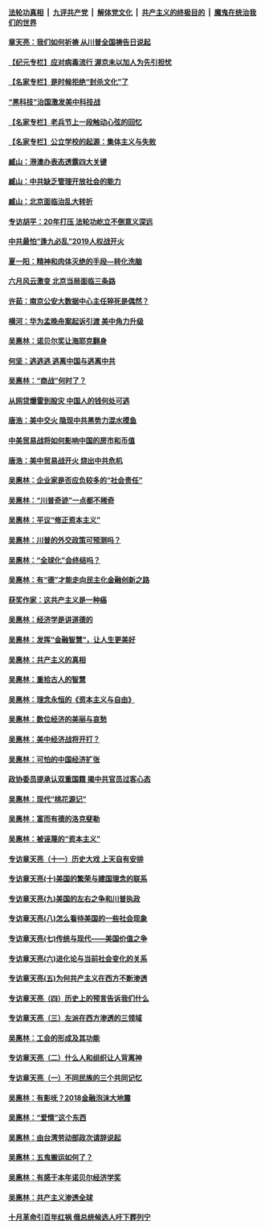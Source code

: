 ####  [法轮功真相](../../../../basic/blob/master/README.md?t=04171501) &nbsp;|&nbsp; [九评共产党](../../../../9ping.md/blob/master/README.md?t=04171501) &nbsp;|&nbsp; [解体党文化](../../../../jtdwh.md/blob/master/README.md?t=04171501)  &nbsp;|&nbsp; [共产主义的终极目的](../../../../gczydzjmd.md/blob/master/README.md?t=04171501) &nbsp;|&nbsp; [魔鬼在统治我们的世界](../../../../mgztzwmdsj.md/blob/master/README.md?t=04171501) 

#### [章天亮：我们如何祈祷 从川普全国祷告日说起](../pages/nsc423/n11944627.md?t=04171501) 

#### [【纪元专栏】应对病毒流行 渥京未以加人为先引担忧](../pages/nsc423/n11875714.md?t=04171501) 

#### [【名家专栏】是时候拒绝“封杀文化”了](../pages/nsc423/n11814093.md?t=04171501) 

#### [“黑科技”治国激发美中科技战](../pages/nsc423/n11638056.md?t=04171501) 

#### [【名家专栏】老兵节上一段触动心弦的回忆](../pages/nsc423/n11646016.md?t=04171501) 

#### [【名家专栏】公立学校的起源：集体主义与失败](../pages/nsc423/n11601833.md?t=04171501) 

#### [臧山：港澳办表态透露四大关键](../pages/nsc423/n11421628.md?t=04171501) 

#### [臧山：中共缺乏管理开放社会的能力](../pages/nsc423/n11407457.md?t=04171501) 

#### [臧山：北京面临治乱大转折](../pages/nsc423/n11406895.md?t=04171501) 

#### [专访胡平：20年打压 法轮功屹立不倒意义深远](../pages/nsc423/n11398800.md?t=04171501) 

#### [中共最怕“逢九必乱”2019人权战开火](../pages/nsc423/n11385248.md?t=04171501) 

#### [夏一阳：精神和肉体灭绝的手段—转化洗脑](../pages/nsc423/n11368250.md?t=04171501) 

#### [六月风云激变 北京当局面临三条路](../pages/nsc423/n11313668.md?t=04171501) 

#### [许茹：南京公安大数据中心主任猝死是偶然？](../pages/nsc423/n11064744.md?t=04171501) 

#### [横河：华为孟晚舟案起诉引渡 美中角力升级](../pages/nsc423/n11027230.md?t=04171501) 

#### [吴惠林：诺贝尔奖让海耶克翻身](../pages/nsc423/n10890049.md?t=04171501) 

#### [何坚：逃逃逃 逃离中国与逃离中共](../pages/nsc423/n10592891.md?t=04171501) 

#### [吴惠林：“商战”何时了？](../pages/nsc423/n10573558.md?t=04171501) 

#### [从网贷爆雷到股灾 中国人的钱何处可逃](../pages/nsc423/n10572800.md?t=04171501) 

#### [唐浩：美中交火 隐现中共黑势力混水摸鱼](../pages/nsc423/n10544040.md?t=04171501) 

#### [中美贸易战将如何影响中国的房市和币值](../pages/nsc423/n10543697.md?t=04171501) 

#### [唐浩：美中贸易战开火 烧出中共危机](../pages/nsc423/n10540126.md?t=04171501) 

#### [吴惠林：企业家是否应负较多的“社会责任”](../pages/nsc423/n10535022.md?t=04171501) 

#### [吴惠林：“川普奇迹”一点都不稀奇](../pages/nsc423/n10512808.md?t=04171501) 

#### [吴惠林：平议“修正资本主义”](../pages/nsc423/n10495724.md?t=04171501) 

#### [吴惠林：川普的外交政策可预测吗？](../pages/nsc423/n10462387.md?t=04171501) 

#### [吴惠林：“全球化”会终结吗？](../pages/nsc423/n10452838.md?t=04171501) 

#### [吴惠林：有“德”才能走向民主化金融创新之路](../pages/nsc423/n10432292.md?t=04171501) 

#### [获奖作家：这共产主义是一种癌](../pages/nsc423/n10431541.md?t=04171501) 

#### [吴惠林：经济学是讲道德的](../pages/nsc423/n10398014.md?t=04171501) 

#### [吴惠林：发挥“金融智慧”，让人生更美好](../pages/nsc423/n10375019.md?t=04171501) 

#### [吴惠林：共产主义的真相](../pages/nsc423/n10351394.md?t=04171501) 

#### [吴惠林：重拾古人的智慧](../pages/nsc423/n10337691.md?t=04171501) 

#### [吴惠林：理念永恒的《资本主义与自由》](../pages/nsc423/n10316274.md?t=04171501) 

#### [吴惠林：数位经济的美丽与哀愁](../pages/nsc423/n10292946.md?t=04171501) 

#### [吴惠林：美中经济战将开打？](../pages/nsc423/n10258825.md?t=04171501) 

#### [吴惠林：可怕的中国经济扩张](../pages/nsc423/n10219147.md?t=04171501) 

#### [政协委员提承认双重国籍 揭中共官员过客心态](../pages/nsc423/n10208809.md?t=04171501) 

#### [吴惠林：现代“桃花源记”](../pages/nsc423/n10185234.md?t=04171501) 

#### [吴惠林：富而有德的洛克斐勒](../pages/nsc423/n10142264.md?t=04171501) 

#### [吴惠林：被诬蔑的“资本主义”](../pages/nsc423/n10124816.md?t=04171501) 

#### [专访章天亮（十一）历史大戏 上天自有安排](../pages/nsc423/n10094905.md?t=04171501) 

#### [专访章天亮(十)美国的繁荣与建国理念的联系](../pages/nsc423/n10094899.md?t=04171501) 

#### [专访章天亮(九)美国的左右之争和川普执政](../pages/nsc423/n10094889.md?t=04171501) 

#### [专访章天亮(八)怎么看待美国的一些社会现象](../pages/nsc423/n10094857.md?t=04171501) 

#### [专访章天亮(七)传统与现代——美国价值之争](../pages/nsc423/n10093140.md?t=04171501) 

#### [专访章天亮(六)进化论与当前社会变化的关系](../pages/nsc423/n10092036.md?t=04171501) 

#### [专访章天亮(五)为何共产主义在西方不断渗透](../pages/nsc423/n10083620.md?t=04171501) 

#### [专访章天亮（四）历史上的预言告诉我们什么](../pages/nsc423/n10083606.md?t=04171501) 

#### [专访章天亮（三）左派在西方渗透的三领域](../pages/nsc423/n10081115.md?t=04171501) 

#### [吴惠林：工会的形成及其功能](../pages/nsc423/n10080633.md?t=04171501) 

#### [专访章天亮（二）什么人和组织让人背离神](../pages/nsc423/n10076637.md?t=04171501) 

#### [专访章天亮（一）不同民族的三个共同记忆](../pages/nsc423/n10074188.md?t=04171501) 

#### [吴惠林：有影呒？2018金融泡沫大地震](../pages/nsc423/n10040534.md?t=04171501) 

#### [吴惠林：“爱情”这个东西](../pages/nsc423/n10019423.md?t=04171501) 

#### [吴惠林：由台湾劳动部政次请辞说起](../pages/nsc423/n9979679.md?t=04171501) 

#### [吴惠林：五鬼搬运如何了？](../pages/nsc423/n9925338.md?t=04171501) 

#### [吴惠林：有感于本年诺贝尔经济学奖](../pages/nsc423/n9871883.md?t=04171501) 

#### [吴惠林：共产主义渗透全球](../pages/nsc423/n9812748.md?t=04171501) 

#### [十月革命引百年红祸 俄总统候选人吁下葬列宁](../pages/nsc423/n9810182.md?t=04171501) 

